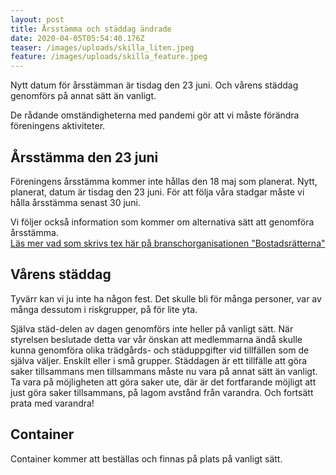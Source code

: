 ```yaml
---
layout: post
title: Årsstämma och städdag ändrade
date: 2020-04-05T05:54:40.176Z
teaser: /images/uploads/skilla_liten.jpeg
feature: /images/uploads/skilla_feature.jpeg
---
```

Nytt datum för årsstämman är tisdag den 23 juni. Och vårens städdag genomförs på annat sätt än vanligt.

De rådande omständigheterna med pandemi gör att vi måste förändra föreningens aktiviteter.

## Årsstämma den 23 juni

Föreningens årsstämma kommer inte hållas den 18 maj som planerat. Nytt, planerat, datum är tisdag den 23 juni. För att följa våra stadgar måste vi hålla årsstämma senast 30 juni. 

Vi följer också information som kommer om alternativa sätt att genomföra årsstämma. \
[Läs mer vad som skrivs tex här på branschorganisationen "Bostadsrätterna"](https://www.bostadsratterna.se/allt-om-bostadsratt/artiklar/fyra-satt-att-halla-foreningsstamman)

## Vårens städdag

Tyvärr kan vi ju inte ha någon fest. Det skulle bli för många personer, var av många dessutom i riskgrupper, på för lite yta. 

Själva städ-delen av dagen genomförs inte heller på vanligt sätt. När styrelsen beslutade detta var vår önskan att medlemmarna ändå skulle kunna genomföra olika trädgårds- och städuppgifter vid tillfällen som de själva väljer. Enskilt eller i små grupper. Städdagen är ett tillfälle att göra saker tillsammans men tillsammans måste nu vara på annat sätt än vanligt. Ta vara på möjligheten att göra saker ute, där är det fortfarande möjligt att just göra saker tillsammans, på lagom avstånd från varandra. Och fortsätt prata med varandra! 

## Container

Container kommer att beställas och finnas på plats på vanligt sätt.
